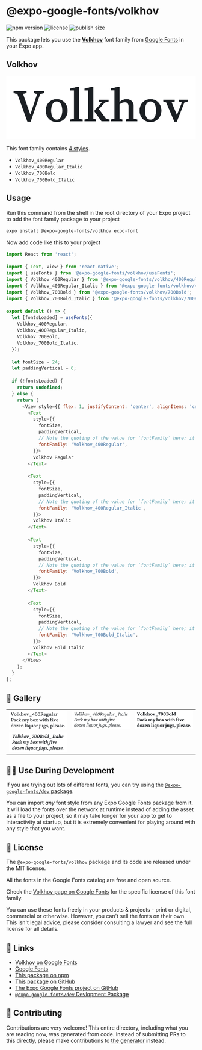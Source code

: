 # @expo-google-fonts/volkhov

![npm version](https://flat.badgen.net/npm/v/@expo-google-fonts/volkhov)
![license](https://flat.badgen.net/github/license/expo/google-fonts)
![publish size](https://flat.badgen.net/packagephobia/install/@expo-google-fonts/volkhov)

This package lets you use the [**Volkhov**](https://fonts.google.com/specimen/Volkhov) font family from [Google Fonts](https://fonts.google.com/) in your Expo app.

## Volkhov

![Volkhov](./font-family.png)

This font family contains [4 styles](#-gallery).

- `Volkhov_400Regular`
- `Volkhov_400Regular_Italic`
- `Volkhov_700Bold`
- `Volkhov_700Bold_Italic`

## Usage

Run this command from the shell in the root directory of your Expo project to add the font family package to your project
```sh
expo install @expo-google-fonts/volkhov expo-font
```

Now add code like this to your project
```js
import React from 'react';

import { Text, View } from 'react-native';
import { useFonts } from '@expo-google-fonts/volkhov/useFonts';
import { Volkhov_400Regular } from '@expo-google-fonts/volkhov/400Regular';
import { Volkhov_400Regular_Italic } from '@expo-google-fonts/volkhov/400Regular_Italic';
import { Volkhov_700Bold } from '@expo-google-fonts/volkhov/700Bold';
import { Volkhov_700Bold_Italic } from '@expo-google-fonts/volkhov/700Bold_Italic';

export default () => {
  let [fontsLoaded] = useFonts({
    Volkhov_400Regular,
    Volkhov_400Regular_Italic,
    Volkhov_700Bold,
    Volkhov_700Bold_Italic,
  });

  let fontSize = 24;
  let paddingVertical = 6;

  if (!fontsLoaded) {
    return undefined;
  } else {
    return (
      <View style={{ flex: 1, justifyContent: 'center', alignItems: 'center' }}>
        <Text
          style={{
            fontSize,
            paddingVertical,
            // Note the quoting of the value for `fontFamily` here; it expects a string!
            fontFamily: 'Volkhov_400Regular',
          }}>
          Volkhov Regular
        </Text>

        <Text
          style={{
            fontSize,
            paddingVertical,
            // Note the quoting of the value for `fontFamily` here; it expects a string!
            fontFamily: 'Volkhov_400Regular_Italic',
          }}>
          Volkhov Italic
        </Text>

        <Text
          style={{
            fontSize,
            paddingVertical,
            // Note the quoting of the value for `fontFamily` here; it expects a string!
            fontFamily: 'Volkhov_700Bold',
          }}>
          Volkhov Bold
        </Text>

        <Text
          style={{
            fontSize,
            paddingVertical,
            // Note the quoting of the value for `fontFamily` here; it expects a string!
            fontFamily: 'Volkhov_700Bold_Italic',
          }}>
          Volkhov Bold Italic
        </Text>
      </View>
    );
  }
};

```

## 🔡 Gallery


||||
|-|-|-|
|![Volkhov_400Regular](.//400Regular/Volkhov_400Regular.ttf.png)|![Volkhov_400Regular_Italic](.//400Regular_Italic/Volkhov_400Regular_Italic.ttf.png)|![Volkhov_700Bold](.//700Bold/Volkhov_700Bold.ttf.png)||
|![Volkhov_700Bold_Italic](.//700Bold_Italic/Volkhov_700Bold_Italic.ttf.png)||||


## 👩‍💻 Use During Development

If you are trying out lots of different fonts, you can try using the [`@expo-google-fonts/dev` package](https://github.com/expo/google-fonts/tree/master/font-packages/dev#readme).

You can import *any* font style from any Expo Google Fonts package from it. It will load the fonts
over the network at runtime instead of adding the asset as a file to your project, so it may take longer
for your app to get to interactivity at startup, but it is extremely convenient
for playing around with any style that you want.

## 📖 License

The `@expo-google-fonts/volkhov` package and its code are released under the MIT license.

All the fonts in the Google Fonts catalog are free and open source.

Check the [Volkhov page on Google Fonts](https://fonts.google.com/specimen/Volkhov) for the specific license of this font family.

You can use these fonts freely in your products & projects - print or digital, commercial or otherwise. However, you can't sell the fonts on their own. This isn't legal advice, please consider consulting a lawyer and see the full license for all details.

## 🔗 Links

- [Volkhov on Google Fonts](https://fonts.google.com/specimen/Volkhov)
- [Google Fonts](https://fonts.google.com/)
- [This package on npm](https://www.npmjs.com/package/@expo-google-fonts/volkhov)
- [This package on GitHub](https://github.com/expo/google-fonts/tree/master/font-packages/volkhov)
- [The Expo Google Fonts project on GitHub](https://github.com/expo/google-fonts)
- [`@expo-google-fonts/dev` Devlopment Package](https://github.com/expo/google-fonts/tree/master/font-packages/dev)

## 🤝 Contributing

Contributions are very welcome! This entire directory, including what you are reading now, was generated from code. Instead of submitting PRs to this directly, please make contributions to [the generator](https://github.com/expo/google-fonts/tree/master/packages/generator) instead.
